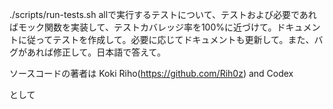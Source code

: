 ./scripts/run-tests.sh allで実行するテストについて、テストおよび必要であればモック関数を実装して、テストカバレッジ率を100%に近づけて。ドキュメントに従ってテストを作成して。必要に応じてドキュメントも更新して。また、バグがあれば修正して。日本語で答えて。

ソースコードの著者は Koki Riho(https://github.com/Rih0z) and Codex

として
